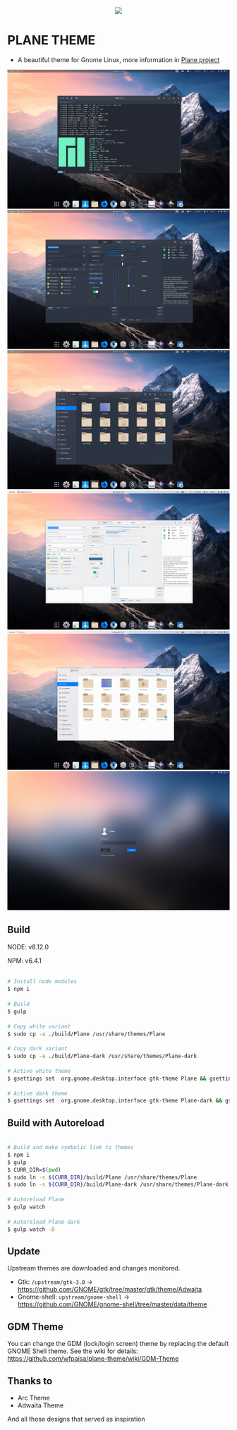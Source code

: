 <p align="center">
<img src="assets/logo.svg" />
</p>


# PLANE THEME

- 	A beautiful theme for Gnome Linux, more information in [Plane project](https://github.com/wfpaisa/plane)

<p align="center">
<img src="assets/screenshots/screenshot-01.png" />
<br>
<img src="assets/screenshots/screenshot-02.png" />
<br>
<img src="assets/screenshots/screenshot-03.png" />
<br>
<img src="assets/screenshots/screenshot-04.png" />
<br>
<img src="assets/screenshots/screenshot-05.png" />
<br>
<img src="assets/screenshots/screenshot-06.jpeg" />
</p>

## Build

NODE: v8.12.0

NPM:  v6.4.1

```bash 

# Install node modules
$ npm i

# Build
$ gulp

# Copy white variant
$ sudo cp -a ./build/Plane /usr/share/themes/Plane

# Copy dark variant
$ sudo cp -a ./build/Plane-dark /usr/share/themes/Plane-dark

# Active white theme
$ gsettings set  org.gnome.desktop.interface gtk-theme Plane && gsettings set org.gnome.shell.extensions.user-theme name Plane

# Active dark theme
$ gsettings set  org.gnome.desktop.interface gtk-theme Plane-dark && gsettings set org.gnome.shell.extensions.user-theme name Plane-dark

```


## Build with Autoreload

```bash 

# Build and make symbolic link to themes
$ npm i
$ gulp
$ CURR_DIR=$(pwd)
$ sudo ln -s ${CURR_DIR}/build/Plane /usr/share/themes/Plane
$ sudo ln -s ${CURR_DIR}/build/Plane-dark /usr/share/themes/Plane-dark

# Autoreload Plane
$ gulp watch

# Autoreload Plane-dark
$ gulp watch -D

```


## Update

Upstream themes are downloaded and changes monitored.

- Gtk: `/upstream/gtk-3.0` -> https://github.com/GNOME/gtk/tree/master/gtk/theme/Adwaita
- Gnome-shell: `upstream/gnome-shell` -> https://github.com/GNOME/gnome-shell/tree/master/data/theme


## GDM Theme
You can change the GDM (lock/login screen) theme by replacing the default GNOME Shell theme.
See the wiki for details: https://github.com/wfpaisa/plane-theme/wiki/GDM-Theme

## Thanks to

- Arc Theme
- Adwaita Theme

And all those designs that served as inspiration

